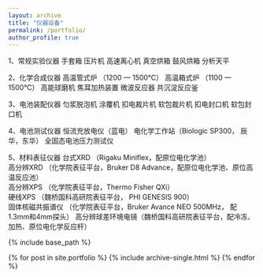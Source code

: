 ```yaml
---
layout: archive
title: "仪器设备"
permalink: /portfolio/
author_profile: true
---
```


1、常规实验仪器
手套箱 压片机 高速离心机 真空烘箱 鼓风烘箱 分析天平 

2、化学合成仪器
高温管式炉 （1200 — 1500℃）
高温箱式炉 （1100 — 1500℃）
高能球磨机 
焦耳加热装置
微波反应器
共沉淀反应釜

3、电池装配仪器
匀浆脱泡机 涂覆机 扣电裁片机 软包裁片机 扣电封口机 软包封口机
 
4、电池测试仪器
恒流充放电仪（蓝电）
电化学工作站（Biologic SP300， 辰华，东华）
全固态电池压力测试仪

5、材料表征仪器
台式XRD （Rigaku Miniflex，配原位电化学池）   
高分辨XRD （化学院表征平台，Bruker D8 Advance，配原位电化学池、原位高温反应池）    
高分辨XPS （化学院表征平台，Thermo Fisher QXi）    
硬线XPS （魏桥国科高研院表征平台， PHI  GENESIS 900）   
固体核磁共振谱仪 （化学院表征平台，Bruker Avance NEO 500MHz， 配1.3mm和4mm探头）
高分辨球差环境电镜（魏桥国科高研院表征平台，配冷冻、加热、原位电化学反应杆）







{% include base_path %}


{% for post in site.portfolio %}
  {% include archive-single.html %}
{% endfor %}

